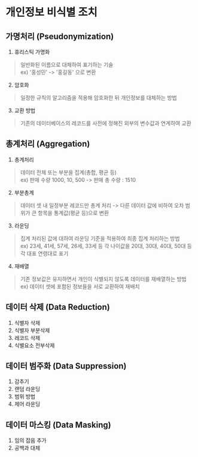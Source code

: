 # 개인정보 비식별 조치

## 가명처리 (Pseudonymization)
1. 휴리스틱 가명화
> 일반화된 이름으로 대체하여 표기하는 기술 <br/>ex) '홍성민' -> '홍길동' 으로 변환
2. 암호화
> 일정한 규칙의 알고리즘을 적용해 암호화한 뒤 개인정보를 대체하는 방법
3. 교환 방법
> 기존의 데이터베이스의 레코드를 사전에 정해진 외부의 변수값과 연계하여 교환

## 총계처리 (Aggregation)
1. 총계처리
> 데이터 전체 또는 부분을 집계(총합, 평균 등) <br/>ex) 판매 수량 1000, 10, 500 -> 판매 총 수량 : 1510
2. 부분총계
> 데이터 셋 내 일정부분 레코드만 총계 처리 -> 다른 데이터 값에 비하여 오차 범위가 큰 항목을 통계값(평균 등)으로 변환
3. 라운딩
> 집계 처리된 값에 대하여 라운딩 기준을 적용하여 최종 집계 처리하는 방법 <br/>ex) 23세, 41세, 57세, 26세, 33세 등 각 나이값을 20대, 30대, 40대, 50대 등 각 대표 연령대로 표기
4. 재배열
> 기존 정보값은 유지하면서 개인이 식별되지 않도록 데이터를 재배열하는 방법 <br/>ex) 데이터 셋에 포함된 정보들을 서로 교환하여 재배치

## 데이터 삭제 (Data Reduction)
1. 식별자 삭제
2. 식별자 부분삭제
3. 레코드 삭제
4. 식별요소 전부삭제

## 데이터 범주화 (Data Suppression)
1. 감추기
2. 랜덤 라운딩
3. 범위 방법
4. 제어 라운딩

## 데이터 마스킹 (Data Masking)
1. 임의 잡음 추가
2. 공백과 대체
